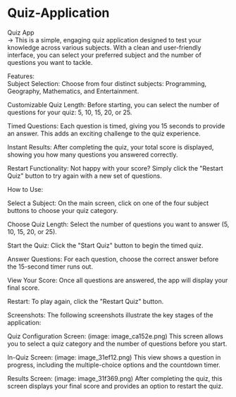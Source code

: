 # Quiz-Application
Quiz App
<br/>
->  This is a simple, engaging quiz application designed to test your knowledge across various subjects. With a clean and user-friendly interface, you can select your preferred subject and the number of questions you want to tackle.

Features:
<br/>
Subject Selection: Choose from four distinct subjects: Programming, Geography, Mathematics, and Entertainment.

Customizable Quiz Length: Before starting, you can select the number of questions for your quiz: 5, 10, 15, 20, or 25.

Timed Questions: Each question is timed, giving you 15 seconds to provide an answer. This adds an exciting challenge to the quiz experience.

Instant Results: After completing the quiz, your total score is displayed, showing you how many questions you answered correctly.

Restart Functionality: Not happy with your score? Simply click the "Restart Quiz" button to try again with a new set of questions.

How to Use: 

Select a Subject: On the main screen, click on one of the four subject buttons to choose your quiz category.

Choose Quiz Length: Select the number of questions you want to answer (5, 10, 15, 20, or 25).

Start the Quiz: Click the "Start Quiz" button to begin the timed quiz.

Answer Questions: For each question, choose the correct answer before the 15-second timer runs out.

View Your Score: Once all questions are answered, the app will display your final score.

Restart: To play again, click the "Restart Quiz" button.

Screenshots:
The following screenshots illustrate the key stages of the application:

Quiz Configuration Screen:
(image: image_ca152e.png)
This screen allows you to select a quiz category and the number of questions before you start.

In-Quiz Screen:
(image: image_31ef12.png)
This view shows a question in progress, including the multiple-choice options and the countdown timer.

Results Screen:
(image: image_31f369.png)
After completing the quiz, this screen displays your final score and provides an option to restart the quiz.
